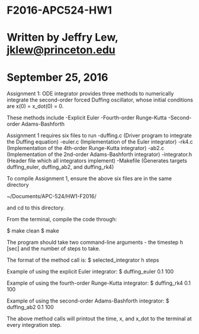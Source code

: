 # F2016-APC524-HW1
# Written by Jeffry Lew, jklew@princeton.edu
# September 25, 2016

Assignment 1: ODE integrator provides three methods to numerically integrate the second-order forced Duffing oscillator, whose initial conditions are x(0) = x_dot(0) = 0.

These methods include
      -Explicit Euler
      -Fourth-order Runge-Kutta
      -Second-order Adams-Bashforth

Assignment 1 requires six files to run
	   -duffing.c (Driver program to integrate the Duffing equation)
	   -euler.c (Implementation of the Euler integrator)
	   -rk4.c (Implementation of the 4th-order Runge-Kutta integrator)
	   -ab2.c (Implementation of the 2nd-order Adams-Bashforth integrator)
	   -integrator.h (Header file which all integrators implement)
	   -Makefile (Generates targets duffing_euler, duffing_ab2, and duffing_rk4)

To compile Assignment 1, ensure the above six files are in the same directory

~/Documents/APC-524/HW1-F2016/

and cd to this directory.

From the terminal, compile the code through:

$ make clean
$ make

The program should take two command-line arguments - the timestep h [sec] and the number of steps to take.

The format of the method call is: 
$ selected_integrator h steps

Example of using the explicit Euler integrator:
$ duffing_euler 0.1 100

Example of using the fourth-order Runge-Kutta integrator:
$ duffing_rk4 0.1 100

Example of using the second-order Adams-Bashforth integrator:
$ duffing_ab2 0.1 100

The above method calls will printout the time, x, and x_dot to the terminal at every integration step.